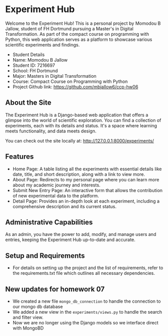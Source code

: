 # Experiment Hub
Welcome to the Experiment Hub!
This is a personal project by Momodou B Jallow, student of FH Dortmund pursuing a Master's in Digital Transformation. As part of the compact course on programming with Python, this web application serves as a platform to showcase various scientific experiments and findings.

- Student Details
- Name: Momodou B Jallow
- Student ID: 7216697
- School: FH Dortmund
- Major: Masters in Digital Transformation
- Course: Compact Course on Programming with Python
- Project Github link: https://github.com/mbjallow6/ccp-hw06


## About the Site
The Experiment Hub is a Django-based web application that offers a glimpse into the world of scientific exploration. You can find a collection of experiments, each with its details and status. It's a space where learning meets functionality, and data meets design.

You can check out the site locally at: http://127.0.0.1:8000/experiments/

## Features
- Home Page: A table listing all the experiments with essential details like date, title, and short description, along with a link to view more.
- About Page: Redirects to my personal page where you can learn more about my academic journey and interests.
- Submit New Entry Page: An interactive form that allows the contribution of new experimental data to the platform.
- Detail Page: Provides an in-depth look at each experiment, including a comprehensive description and its current status.

## Administrative Capabilities
As an admin, you have the power to add, modify, and manage users and entries, keeping the Experiment Hub up-to-date and accurate.

## Setup and Requirements
- For details on setting up the project and the list of requirements, refer to the requirements.txt file which outlines all necessary dependencies.


## New updates for homework 07
- We created a new file `mongo_db_connection` to handle the connection to our mongo db database
- We added a new view in the `experiments/views.py` to handle the search and filter view.
- Now we are no longer using the Django models so we interface direct with MongoBD 

